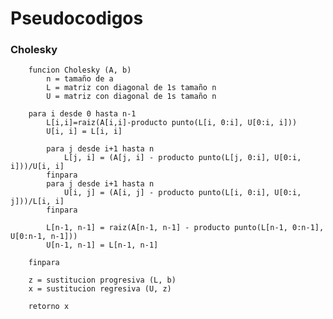 # Pseudocodigos

### Cholesky

        funcion Cholesky (A, b)
            n = tamaño de a
            L = matriz con diagonal de 1s tamaño n
            U = matriz con diagonal de 1s tamaño n

        para i desde 0 hasta n-1
            L[i,i]=raiz(A[i,i]-producto punto(L[i, 0:i], U[0:i, i]))
            U[i, i] = L[i, i]

            para j desde i+1 hasta n
                L[j, i] = (A[j, i] - producto punto(L[j, 0:i], U[0:i, i]))/U[i, i]
            finpara
            para j desde i+1 hasta n
                U[i, j] = (A[i, j] - producto punto(L[i, 0:i], U[0:i, j]))/L[i, i]
            finpara

            L[n-1, n-1] = raiz(A[n-1, n-1] - producto punto(L[n-1, 0:n-1], U[0:n-1, n-1]))
            U[n-1, n-1] = L[n-1, n-1]

        finpara

        z = sustitucion progresiva (L, b)
        x = sustitucion regresiva (U, z)

        retorno x

###
